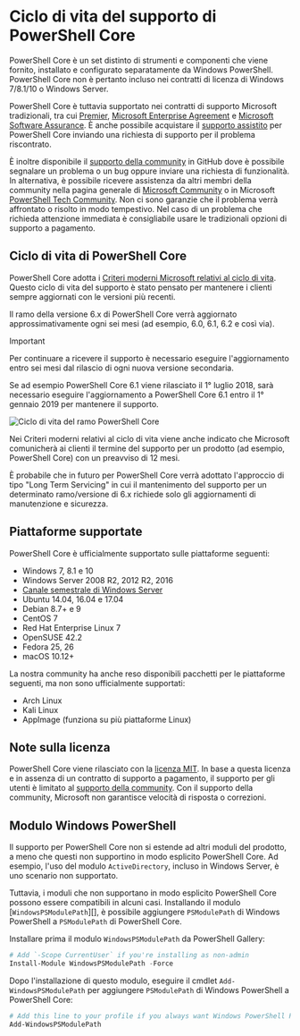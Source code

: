 # <a name="powershell-core-support-lifecycle"></a>Ciclo di vita del supporto di PowerShell Core

PowerShell Core è un set distinto di strumenti e componenti che viene fornito, installato e configurato separatamente da Windows PowerShell.
PowerShell Core non è pertanto incluso nei contratti di licenza di Windows 7/8.1/10 o Windows Server.

PowerShell Core è tuttavia supportato nei contratti di supporto Microsoft tradizionali, tra cui [Premier][], [Microsoft Enterprise Agreement][enterprise-agreement] e [Microsoft Software Assurance][assurance].
È anche possibile acquistare il [supporto assistito][] per PowerShell Core inviando una richiesta di supporto per il problema riscontrato.

È inoltre disponibile il [supporto della community][] in GitHub dove è possibile segnalare un problema o un bug oppure inviare una richiesta di funzionalità.
In alternativa, è possibile ricevere assistenza da altri membri della community nella pagina generale di [Microsoft Community][] o in Microsoft [PowerShell Tech Community][].
Non ci sono garanzie che il problema verrà affrontato o risolto in modo tempestivo.
Nel caso di un problema che richieda attenzione immediata è consigliabile usare le tradizionali opzioni di supporto a pagamento.

## <a name="lifecycle-of-powershell-core"></a>Ciclo di vita di PowerShell Core

PowerShell Core adotta i [Criteri moderni Microsoft relativi al ciclo di vita][modern].
Questo ciclo di vita del supporto è stato pensato per mantenere i clienti sempre aggiornati con le versioni più recenti.

Il ramo della versione 6.x di PowerShell Core verrà aggiornato approssimativamente ogni sei mesi (ad esempio, 6.0, 6.1, 6.2 e così via).

> [!IMPORTANT]
> Per continuare a ricevere il supporto è necessario eseguire l'aggiornamento entro sei mesi dal rilascio di ogni nuova versione secondaria.

Se ad esempio PowerShell Core 6.1 viene rilasciato il 1° luglio 2018, sarà necessario eseguire l'aggiornamento a PowerShell Core 6.1 entro il 1° gennaio 2019 per mantenere il supporto.

![Ciclo di vita del ramo PowerShell Core][lifecycle-chart]

Nei Criteri moderni relativi al ciclo di vita viene anche indicato che Microsoft comunicherà ai clienti il termine del supporto per un prodotto (ad esempio, PowerShell Core) con un preavviso di 12 mesi.

È probabile che in futuro per PowerShell Core verrà adottato l'approccio di tipo "Long Term Servicing" in cui il mantenimento del supporto per un determinato ramo/versione di 6.x richiede solo gli aggiornamenti di manutenzione e sicurezza.

## <a name="supported-platforms"></a>Piattaforme supportate

PowerShell Core è ufficialmente supportato sulle piattaforme seguenti:

* Windows 7, 8.1 e 10
* Windows Server 2008 R2, 2012 R2, 2016
* [Canale semestrale di Windows Server][semi-annual]
* Ubuntu 14.04, 16.04 e 17.04
* Debian 8.7+ e 9
* CentOS 7
* Red Hat Enterprise Linux 7
* OpenSUSE 42.2
* Fedora 25, 26
* macOS 10.12+

La nostra community ha anche reso disponibili pacchetti per le piattaforme seguenti, ma non sono ufficialmente supportati:

* Arch Linux
* Kali Linux
* AppImage (funziona su più piattaforme Linux)

## <a name="notes-on-licensing"></a>Note sulla licenza

PowerShell Core viene rilasciato con la [licenza MIT][].
In base a questa licenza e in assenza di un contratto di supporto a pagamento, il supporto per gli utenti è limitato al [supporto della community][].
Con il supporto della community, Microsoft non garantisce velocità di risposta o correzioni.

## <a name="windows-powershell-module"></a>Modulo Windows PowerShell

Il supporto per PowerShell Core non si estende ad altri moduli del prodotto, a meno che questi non supportino in modo esplicito PowerShell Core.
Ad esempio, l'uso del modulo `ActiveDirectory`, incluso in Windows Server, è uno scenario non supportato.

Tuttavia, i moduli che non supportano in modo esplicito PowerShell Core possono essere compatibili in alcuni casi.
Installando il modulo [`WindowsPSModulePath`][], è possibile aggiungere `PSModulePath` di Windows PowerShell a `PSModulePath` di PowerShell Core.

Installare prima il modulo `WindowsPSModulePath` da PowerShell Gallery:

```powershell
# Add `-Scope CurrentUser` if you're installing as non-admin 
Install-Module WindowsPSModulePath -Force
```

Dopo l'installazione di questo modulo, eseguire il cmdlet `Add-WindowsPSModulePath` per aggiungere `PSModulePath` di Windows PowerShell a PowerShell Core:

```powershell
# Add this line to your profile if you always want Windows PowerShell PSModulePath
Add-WindowsPSModulePath
```

[Premier]: https://www.microsoft.com/en-us/microsoftservices/support.aspx
[enterprise-agreement]: https://www.microsoft.com/en-us/licensing/licensing-programs/enterprise.aspx
[assurance]: https://www.microsoft.com/en-us/licensing/licensing-programs/software-assurance-default.aspx
[supporto della community]: https://github.com/powershell/powershell/issues
[Microsoft Community]: https://answers.microsoft.com/
[PowerShell Tech Community]: https://techcommunity.microsoft.com/t5/PowerShell/ct-p/WindowsPowerShell
[supporto assistito]: https://support.microsoft.com/assistedsupportproducts
[modern]: https://support.microsoft.com/help/30881/modern-lifecycle-policy
[lifecycle-chart]: ./images/modern-lifecycle.png
[semi-annual]: https://docs.microsoft.com/windows-server/get-started/semi-annual-channel-overview
[licenza MIT]: https://github.com/PowerShell/PowerShell/blob/master/LICENSE.txt
["WindowsPSModulePath"]: https://www.powershellgallery.com/packages/WindowsPSModulePath/
